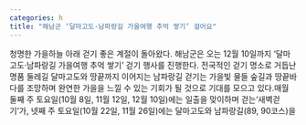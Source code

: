 ```yaml
---
categories: h
title: "해남군 ‘달마고도·남파랑길 가을여행 추억 쌓기’ 걸어요"
---
```

청명한 가을하늘 아래 걷기 좋은 계절이 돌아왔다. 해남군은 오는 12월 10일까지 ‘달마고도·남파랑길 가을여행 추억 쌓기’ 걷기 행사를 진행한다. 전국적인 걷기 명소로 거듭난 명품 둘레길 달마고도와 땅끝까지 이어지는 남파랑길 걷기는 가을빛 물들 숲길과 땅끝바다를 조망하며 완연한 가을을 느낄 수 있는 기회가 될 것으로 기대를 모으고 있다.매월 둘째 주 토요일(10월 8일, 11월 12일, 12월 10일)에는 일출을 맞이하며 걷는‘새벽걷기’가, 넷째 주 토요일(10월 22일, 11월 26일)에는 달마고도와 남파랑길(89, 90코스)을
